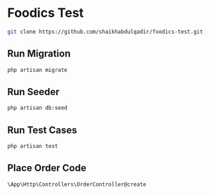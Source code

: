 # Foodics Test

```bash
git clone https://github.com/shaikhabdulqadir/foodics-test.git
```

## Run Migration
```bash
php artisan migrate
```

## Run Seeder
```bash
php artisan db:seed
```

## Run Test Cases
```bash
php artisan test
```

## Place Order Code
```bash
\App\Http\Controllers\OrderController@create
```